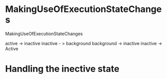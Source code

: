 # MakingUseOfExecutionStateChanges
MakingUseOfExecutionStateChanges

active -> inactive
inactive - > background
background -> inactive
inactive -> Active

# Handling the inective state


